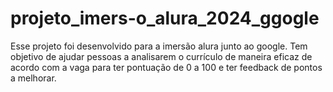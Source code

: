 # projeto_imers-o_alura_2024_ggogle
Esse projeto foi desenvolvido para a imersão alura junto ao google. Tem objetivo de ajudar pessoas a analisarem o currículo de maneira eficaz de acordo com a vaga para ter pontuação de 0 a 100 e ter feedback de pontos a melhorar. 
